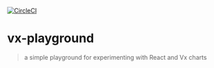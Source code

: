 [![CircleCI](https://circleci.com/gh/codurance/sisalut.svg?style=svg)](https://circleci.com/gh/codurance/sisalut)
# vx-playground
>a simple playground for experimenting with React and Vx charts
